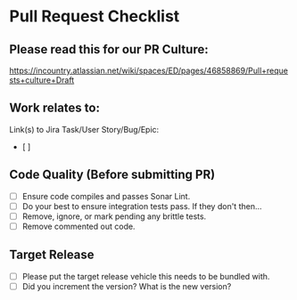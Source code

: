 Pull Request Checklist
======================

Please read this for our PR Culture:
------------------------------------
https://incountry.atlassian.net/wiki/spaces/ED/pages/46858869/Pull+requests+culture+Draft

Work relates to:
----------------
Link(s) to Jira Task/User Story/Bug/Epic:
- [ ]

Code Quality (Before submitting PR)
------------
- [ ] Ensure code compiles and passes Sonar Lint.
- [ ] Do your best to ensure integration tests pass. If they don't then...
- [ ] Remove, ignore, or mark pending any brittle tests.
- [ ] Remove commented out code.

Target Release
--------------
- [ ] Please put the target release vehicle this needs to be bundled with.
- [ ] Did you increment the version? What is the new version?
